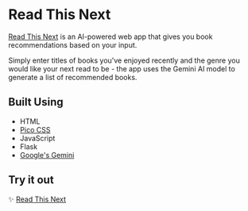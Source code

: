# Read This Next

[Read This Next](https://read-this-next-ten.vercel.app/) is an AI-powered web app that gives you book recommendations based on your input.

Simply enter titles of books you've enjoyed recently and the genre you would like your next read to be - the app uses the Gemini AI model to generate a list of recommended books.

## Built Using

- HTML
- [Pico CSS](https://picocss.com/)
- JavaScript
- Flask
- [Google's Gemini](https://ai.google.dev/gemini-api/docs/models/gemini#gemini-1.5-flash-8b)

## Try it out
✨ [Read This Next](https://i-diy.netlify.app/)